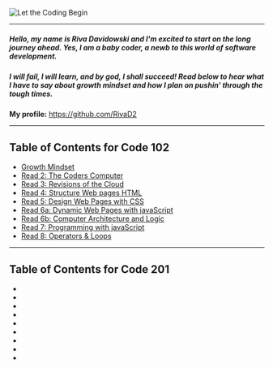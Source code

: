 ![Let the Coding Begin](https://media.giphy.com/media/zOvBKUUEERdNm/giphy.gif)

------------------------
##### Hello, my name is Riva Davidowski and I'm excited to start on the long journey ahead. Yes, I am a baby coder, a newb to this world of software development. 
##### I will fail, I will learn, and by god, I shall succeed! Read below to hear what I have to say about growth mindset and how I plan on pushin' through the tough times. 

**My profile:** <https://github.com/RivaD2>

-----------------

##  Table of Contents for Code 102 

* [Growth Mindset](growthmindset.md)
* [Read 2: The Coders Computer](coder-computers.md)
* [Read 3: Revisions of the Cloud](revisions.md)
* [Read 4: Structure Web pages HTML](html.md)
* [Read 5: Design Web Pages with CSS](css.md)
* [Read 6a: Dynamic Web Pages with javaScript](javaScript.md)
* [Read 6b: Computer Architecture and Logic](architectureAndLogic.md)
* [Read 7: Programming with javaScript](programmingjs.md)
* [Read 8: Operators & Loops](opsandloops.md)


----------------------------

## Table of Contents for Code 201

* []()
* []()
* []()
* []()
* []()
* []()
* []()
* []()
* []()
